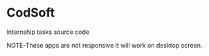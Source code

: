 # CodSoft
Internship tasks source code

NOTE-These apps are not responsive it will work on desktop screen.

